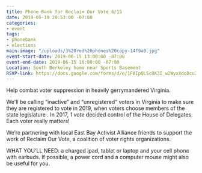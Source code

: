 ```yaml
---
title: Phone Bank for Reclaim Our Vote 6/15
date: 2019-05-19 20:53:00 -07:00
categories:
- event
tags:
- phonebank
- elections
main-image: "/uploads/3%20red%20phones%20copy-14f9a0.jpg"
event-start-date: 2019-06-15 13:00:00 -07:00
event-end-date: 2019-06-15 16:00:00 -07:00
Location: South Berkeley home near Sports Basement
RSVP-link: https://docs.google.com/forms/d/e/1FAIpQLSc8K3I_w2WyxXdoDcu2sV-eguW2zZ7LDvME0_CGlZLDBTAvAA/viewform
---
```


Help combat voter suppression in heavily gerrymandered Virginia.

We'll be calling “inactive” and “unregistered” voters in Virginia to make sure they are registered to vote in 2019, when voters choose members of the state legislature . In 2017, *1 vote* decided control of the House of Delegates. Each voter really matters!

We’re partnering with local East Bay Activist Alliance friends to support the work of Reclaim Our Vote, a coalition of voter rights organizations.

WHAT YOU'LL NEED: a charged ipad, tablet or laptop and your cell phone with earbuds. If possible, a power cord and a computer mouse might also be useful for you.